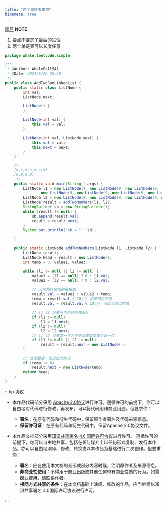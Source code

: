 ```yaml
---
title: "两个单链表相加"
hidemeta: true
---
```


[题目](https://leetcode-cn.com/problems/add-two-numbers/)
**NOTE**

1. 要点不要忘了最后的进位
2. 两个单链表可以长度任意
```java
package whale.leetcode.simple;

/**
 * @Author: WhaleFall541
 * @Date: 2021/5/29 20:30
 */
public class AddTwoSumLinkedList {
    public static class ListNode {
        int val;
        ListNode next;

        ListNode() {
        }

        ListNode(int val) {
            this.val = val;
        }

        ListNode(int val, ListNode next) {
            this.val = val;
            this.next = next;
        }
    }

    /*
    [9,9,9,9,9,9,9]
    [9,9,9,9]
     */
    public static void main(String[] args) {
        ListNode l1 = new ListNode(9, new ListNode(9, new ListNode(9,
                new ListNode(9, new ListNode(9, new ListNode(9, new ListNode(9)))))));
        ListNode l2 = new ListNode(9, new ListNode(9, new ListNode(9, new ListNode(9))));
        ListNode result = addTwoNumbers(l1, l2);
        StringBuilder sb = new StringBuilder();
        while (result != null) {
            sb.append(result.val);
            result = result.next;
        }
        System.out.println("sb = " + sb);

    }

    public static ListNode addTwoNumbers(ListNode l1, ListNode l2) {
        ListNode result;
        ListNode head = result = new ListNode();
        int temp = 0, value1, value2;

        while (l1 != null || l2 != null) {
            value1 = (l1 == null) ? 0 : l1.val;
            value2 = (l2 == null) ? 0 : l2.val;

            // 当前指针位值的值相加
            result.val = value1 + value2 + temp;
            temp = result.val / 10;// 记录进位的值
            result.val = result.val % 10;// 记录当前位的值

            // l1 l2 只要不为空则后移指针
            if (l1 != null)
                l1 = l1.next;
            if (l2 != null)
                l2 = l2.next;
            // l1 l2 只要其一不为空则结果集需要后延一位
            if (l1 != null || l2 != null)
                result = result.next = new ListNode();
        }

        // 处理最后一位进位的情况
        if (temp != 0)
            result.next = new ListNode(temp);
        return head;
    }
}
```




:::tip 协议

- 本作品代码部分采用 [Apache 2.0协议](https://www.apache.org/licenses/LICENSE-2.0)进行许可。遵循许可的前提下，你可以自由地对代码进行修改，再发布，可以将代码用作商业用途。但要求你：
  - **署名**：在原有代码和衍生代码中，保留原作者署名及代码来源信息。
  - **保留许可证**：在原有代码和衍生代码中，保留Apache 2.0协议文件。

- 本作品文档部分采用[知识共享署名 4.0 国际许可协议](http://creativecommons.org/licenses/by/4.0/)进行许可。 遵循许可的前提下，你可以自由地共享，包括在任何媒介上以任何形式复制、发行本作品，亦可以自由地演绎、修改、转换或以本作品为基础进行二次创作。但要求你：
  - **署名**：应在使用本文档的全部或部分内容时候，注明原作者及来源信息。
  - **非商业性使用**：不得用于商业出版或其他任何带有商业性质的行为。如需商业使用，请联系作者。
  - **相同方式共享的条件**：在本文档基础上演绎、修改的作品，应当继续以知识共享署名 4.0国际许可协议进行许可。

:::